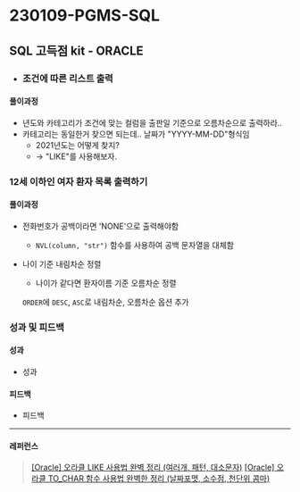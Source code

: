 # 230109-PGMS-SQL

## SQL 고득점 kit - ORACLE

- ### 조건에 따른 리스트 출력

#### 풀이과정

- 년도와 카테고리가 조건에 맞는 컬럼을 출판일 기준으로 오름차순으로 출력하라..
- 카테고리는 동일한거 찾으면 되는데.. 날짜가 "YYYY-MM-DD"형식임 
  - 2021년도는 어떻게 찾지?
  - -> "LIKE"를 사용해보자.

### 12세 이하인 여자 환자 목록 출력하기

#### 풀이과정

- 전화번호가 공백이라면 'NONE'으로 출력해야함
  
  - `NVL(column, "str")` 함수를 사용하여 공백 문자열을 대체함

- 나이 기준 내림차순 정렬
  
  - 나이가 같다면 환자이름 기준 오름차순 정렬
  
  `ORDER`에 `DESC`, `ASC`로 내림차순, 오름차순 옵션 추가

### 성과 및 피드백

#### 성과

- 성과

#### 피드백

- 피드백  

---

#### 레퍼런스

> [[Oracle] 오라클 LIKE 사용법 완벽 정리 (여러개, 패턴, 대소문자)](https://gent.tistory.com/401)
> [[Oracle] 오라클 TO_CHAR 함수 사용법 완벽한 정리 (날짜포맷, 소수점, 천단위 콤마)](https://gent.tistory.com/331)
